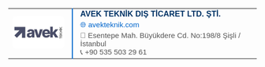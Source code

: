 <table cellpadding="0" cellspacing="0" style="font-family: Arial, sans-serif; font-size: 15px; color: #222;">
  <tr>
    <td style="padding-right: 15px;">
      <img src="https://raw.githubusercontent.com/veyselozturk/avek-assets/main/AVEK%20LOGO2.jpg" alt="AVEK Logo" width="120" style="border-radius: 8px;">
    </td>
    <td style="border-left: 2px solid #0066cc; padding-left: 15px;">
      <div style="font-size: 16px; font-weight: bold; color: #003366;">AVEK TEKNİK DIŞ TİCARET LTD. ŞTİ.</div>
      <div style="margin: 4px 0;">
        <a href="https://avekteknik.com" style="color: #0066cc; text-decoration: none;">🌐 avekteknik.com</a>
      </div>
      <div style="color: #555;">📍 Esentepe Mah. Büyükdere Cd. No:198/8 Şişli / İstanbul</div>
      <div style="color: #555;">📞 +90 535 503 29 61</div>
    </td>
  </tr>
</table>
